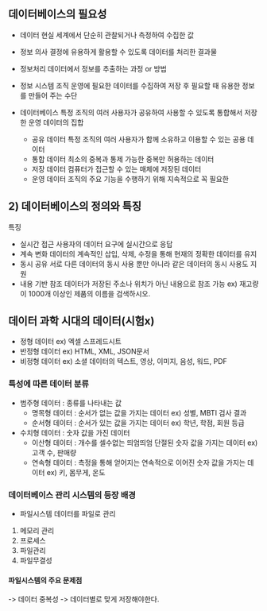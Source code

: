 ## 데이터베이스의 필요성
- 데이터
	현실 세계에서 단순히 관찰되거나 측정하여 수집한 값
- 정보
	의사 결정에 유용하게 활용할 수 있도록 데이터를 처리한 결과물

- 정보처리
	데이터에서 정보를 추출하는 과정 or 방법

- 정보 시스템
	조직 운영에 필요한 데이터를 수집하여 저장 후 필요할 때 유용한 정보를 만들어 주는 수단
- 데이터베이스
	특정 조직의 여러 사용자가 공유하여 사용할 수 있도록 통합해서 저장한 운영 데이터의 집합
	- 공유 데이터
		특정 조직의 여러 사용자가 함께 소유하고 이용할 수 있는 공용 데이터
	- 통합 데이터
		최소의 중복과 통제 가능한 중복만 허용하는 데이터
	- 저장 데이터
		컴퓨터가 접근할 수 있는 매체에 저장된 데이터
	- 운영 데이터
		조직의 주요 기능을 수행하기 위해 지속적으로 꼭 필요한 
## 2) 데이터베이스의 정의와 특징
특징
- 실시간 접근
	사용자의 데이터 요구에 실시간으로 응답
-  계속 변화
	데이터의 계속적인 삽입, 삭제, 수정을 통해 현재의 정확한 데이터를 유지
- 동시 공유
	서로 다른 데이터의 동시 사용 뿐만 아니라 같은 데이터의 동시 사용도 지원
- 내용 기반 참조
	데이터가 저장된 주소나 위치가 아닌 내용으로 참조 가능
	ex) 재고량이 1000개 이상인 제품의 이름을 검색하시오.
## 데이터 과학 시대의 데이터(시험x)
- 정형 데이터
	ex) 엑셀 스프레드시트
- 반정형 데이터
	ex) HTML, XML, JSON문서
- 비정형 데이터
	ex) 소셜 데이터의 텍스트, 영상, 이미지, 음성, 워드, PDF

### 특성에 따른 데이터 분류
- 범주형 데이터 : 종류를 나타내는 값
	- 명목형 데이터 : 순서가 없는 값을 가지는 데이터
		ex) 성별, MBTI 검사 결과
	- 순서형 데이터 : 순서가 있는 값을 가지는 데이터
		ex) 학년, 학점, 회원 등급
- 수치형 데이터 : 숫자 값을 가진 데이터
	- 이산형 데이터 : 개수를 셀수없는 띄엄띄엄 단절된 숫자 값을 가지는 데이터
		ex) 고객 수, 판매량
	- 연속형 데이터 : 측정을 통해 얻어지는 연속적으로 이어진 숫자 값을 가지는 데이터
		ex) 키, 몸무게, 온도

### 데이터베이스 관리 시스템의 등장 배경
- 파일시스템
	데이터를 파일로 관리
1) 메모리 관리
2) 프로세스
3) 파일관리
4) 파일무결성

#### 파일시스템의 주요 문제점
-> 데이터 중복성
-> 데이터별로 맞게 저장해야한다.